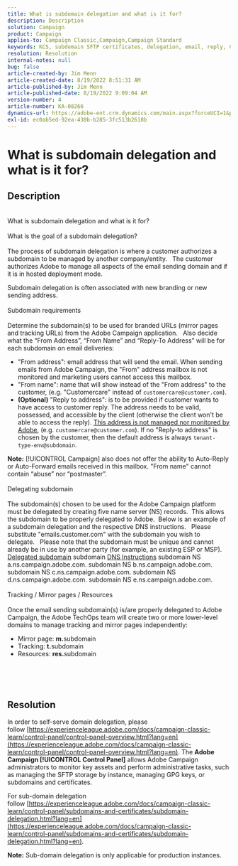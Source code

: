 ```yaml
---
title: What is subdomain delegation and what is it for?
description: Description
solution: Campaign
product: Campaign
applies-to: Campaign Classic,Campaign,Campaign Standard
keywords: KCS, subdomain SFTP certificates, delegation, email, reply, Campaign
resolution: Resolution
internal-notes: null
bug: false
article-created-by: Jim Menn
article-created-date: 8/19/2022 8:51:31 AM
article-published-by: Jim Menn
article-published-date: 8/19/2022 9:09:04 AM
version-number: 4
article-number: KA-08266
dynamics-url: https://adobe-ent.crm.dynamics.com/main.aspx?forceUCI=1&pagetype=entityrecord&etn=knowledgearticle&id=5916881e-9c1f-ed11-b83e-0022480866ad
exl-id: ec0ab5ed-92ea-430b-b285-3fc513b2618b
---
```

# What is subdomain delegation and what is it for?

## Description

<br>What is subdomain delegation and what is it for?<br><br>What is the goal of a subdomain delegation?<br><br>
The process of subdomain delegation is where a customer authorizes a subdomain to be managed by another company/entity.  
The customer authorizes Adobe to manage all aspects of the email sending domain and if it is in hosted deployment mode.

Subdomain delegation is often associated with new branding or new sending address.
<br><br>Subdomain requirements<br><br>
Determine the subdomain(s) to be used for branded URLs (mirror pages and tracking URLs) from the Adobe Campaign application.  
Also decide what the “From Address”, “From Name” and “Reply-To Address” will be for each subdomain on email deliveries:

- "From address": email address that will send the email. When sending emails from Adobe Campaign, the "From" address mailbox is not monitored and marketing users cannot access this mailbox.
- "From name": name that will show instead of the "From address" to the customer, (e.g. "Customercare" instead of `customercare@customer.com`).
- <b>(Optional)</b> "Reply to address": is to be provided if customer wants to have access to customer reply. The address needs to be valid, possessed, and accessible by the client (otherwise the client won't be able to access the reply). <u>This address is not managed nor monitored by Adobe</u>, (e.g. `customercare@customer.com`). If no "Reply-to address" is chosen by the customer, then the default address is always `tenant-type-env@subdomain`.


<b>Note:</b> [!UICONTROL Campaign] also does not offer the ability to Auto-Reply or Auto-Forward emails received in this mailbox. "From name" cannot contain “abuse” nor “postmaster”.
<br><br>Delegating subdomain<br><br>
The subdomain(s) chosen to be used for the Adobe Campaign platform must be delegated by creating five name server (NS) records. 
This allows the subdomain to be properly delegated to Adobe.  Below is an example of a subdomain delegation and the respective DNS instructions.  
Please substitute "emails.customer.com" with the subdomain you wish to delegate.  
Please note that the subdomain must be unique and cannot already be in use by another party (for example, an existing ESP or MSP).
 
<u>Delegated subdomain</u>
subdomain
<u>DNS Instructions</u>
subdomain NS a.ns.campaign.adobe.com.
subdomain NS b.ns.campaign.adobe.com.
subdomain NS c.ns.campaign.adobe.com.
subdomain NS d.ns.campaign.adobe.com.
subdomain NS e.ns.campaign.adobe.com.
<br><br>Tracking / Mirror pages / Resources<br><br>
Once the email sending subdomain(s) is/are properly delegated to Adobe Campaign, the Adobe TechOps team will create two or more lower-level domains to manage tracking and mirror pages independently:

- Mirror page: <b>m.</b>subdomain
- Tracking: <b>t.</b>subdomain
- Resources: <b>res.</b>subdomain

<br><br> <br>

## Resolution


In order to self-serve domain delegation, please follow [https://experienceleague.adobe.com/docs/campaign-classic-learn/control-panel/control-panel-overview.html?lang=en](https://experienceleague.adobe.com/docs/campaign-classic-learn/control-panel/control-panel-overview.html?lang=en).
The <b>Adobe Campaign [!UICONTROL Control Panel]</b> allows Adobe Campaign administrators to monitor key assets and perform administrative tasks, such as managing the SFTP storage by instance, managing GPG keys, or subdomains and certificates.

For sub-domain delegation follow [https://experienceleague.adobe.com/docs/campaign-classic-learn/control-panel/subdomains-and-certificates/subdomain-delegation.html?lang=en](https://experienceleague.adobe.com/docs/campaign-classic-learn/control-panel/subdomains-and-certificates/subdomain-delegation.html?lang=en).

<b>Note:</b> Sub-domain delegation is only applicable for production instances.
